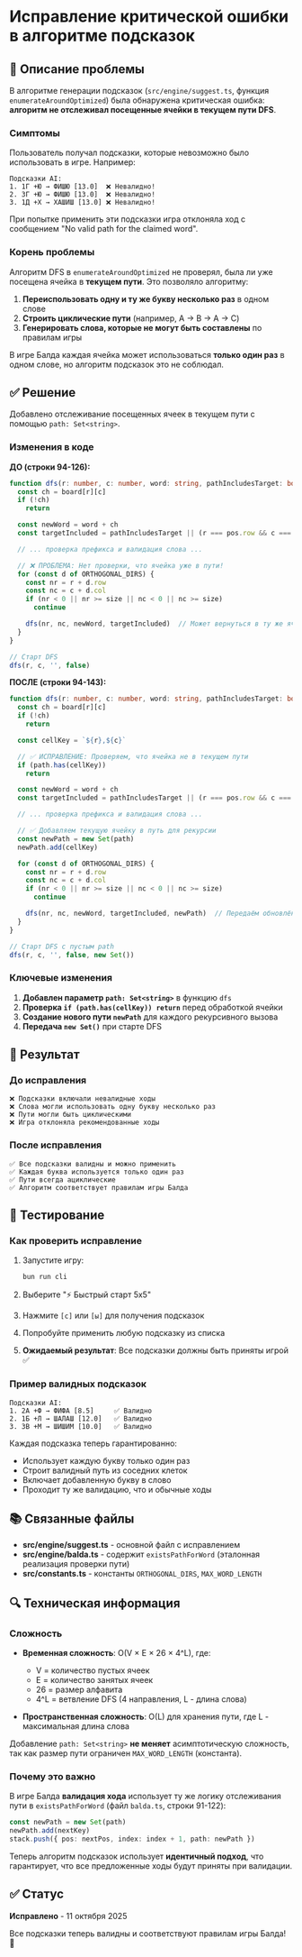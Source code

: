 # Исправление критической ошибки в алгоритме подсказок

## 🐛 Описание проблемы

В алгоритме генерации подсказок (`src/engine/suggest.ts`, функция `enumerateAroundOptimized`) была обнаружена критическая ошибка: **алгоритм не отслеживал посещенные ячейки в текущем пути DFS**.

### Симптомы

Пользователь получал подсказки, которые невозможно было использовать в игре. Например:

```
Подсказки AI:
1. 1Г +Ю → ФИШЮ [13.0]  ❌ Невалидно!
2. 3Г +Ю → ФИШЮ [13.0]  ❌ Невалидно!
3. 1Д +Х → ХАШИШ [13.0] ❌ Невалидно!
```

При попытке применить эти подсказки игра отклоняла ход с сообщением "No valid path for the claimed word".

### Корень проблемы

Алгоритм DFS в `enumerateAroundOptimized` не проверял, была ли уже посещена ячейка в **текущем пути**. Это позволяло алгоритму:

1. **Переиспользовать одну и ту же букву несколько раз** в одном слове
2. **Строить циклические пути** (например, A → B → A → C)
3. **Генерировать слова, которые не могут быть составлены** по правилам игры

В игре Балда каждая ячейка может использоваться **только один раз** в одном слове, но алгоритм подсказок это не соблюдал.

## ✅ Решение

Добавлено отслеживание посещенных ячеек в текущем пути с помощью `path: Set<string>`.

### Изменения в коде

**ДО (строки 94-126):**

```typescript
function dfs(r: number, c: number, word: string, pathIncludesTarget: boolean) {
  const ch = board[r][c]
  if (!ch)
    return

  const newWord = word + ch
  const targetIncluded = pathIncludesTarget || (r === pos.row && c === pos.col)

  // ... проверка префикса и валидация слова ...

  // ❌ ПРОБЛЕМА: Нет проверки, что ячейка уже в пути!
  for (const d of ORTHOGONAL_DIRS) {
    const nr = r + d.row
    const nc = c + d.col
    if (nr < 0 || nr >= size || nc < 0 || nc >= size)
      continue

    dfs(nr, nc, newWord, targetIncluded)  // Может вернуться в ту же ячейку!
  }
}

// Старт DFS
dfs(r, c, '', false)
```

**ПОСЛЕ (строки 94-143):**

```typescript
function dfs(r: number, c: number, word: string, pathIncludesTarget: boolean, path: Set<string>) {
  const ch = board[r][c]
  if (!ch)
    return

  const cellKey = `${r},${c}`

  // ✅ ИСПРАВЛЕНИЕ: Проверяем, что ячейка не в текущем пути
  if (path.has(cellKey))
    return

  const newWord = word + ch
  const targetIncluded = pathIncludesTarget || (r === pos.row && c === pos.col)

  // ... проверка префикса и валидация слова ...

  // ✅ Добавляем текущую ячейку в путь для рекурсии
  const newPath = new Set(path)
  newPath.add(cellKey)

  for (const d of ORTHOGONAL_DIRS) {
    const nr = r + d.row
    const nc = c + d.col
    if (nr < 0 || nr >= size || nc < 0 || nc >= size)
      continue

    dfs(nr, nc, newWord, targetIncluded, newPath)  // Передаём обновлённый путь
  }
}

// Старт DFS с пустым path
dfs(r, c, '', false, new Set())
```

### Ключевые изменения

1. **Добавлен параметр `path: Set<string>`** в функцию `dfs`
2. **Проверка `if (path.has(cellKey)) return`** перед обработкой ячейки
3. **Создание нового пути `newPath`** для каждого рекурсивного вызова
4. **Передача `new Set()`** при старте DFS

## 🎯 Результат

### До исправления

```
❌ Подсказки включали невалидные ходы
❌ Слова могли использовать одну букву несколько раз
❌ Пути могли быть циклическими
❌ Игра отклоняла рекомендованные ходы
```

### После исправления

```
✅ Все подсказки валидны и можно применить
✅ Каждая буква используется только один раз
✅ Пути всегда ациклические
✅ Алгоритм соответствует правилам игры Балда
```

## 🧪 Тестирование

### Как проверить исправление

1. Запустите игру:
   ```bash
   bun run cli
   ```

2. Выберите "⚡ Быстрый старт 5x5"

3. Нажмите `[с]` или `[ы]` для получения подсказок

4. Попробуйте применить любую подсказку из списка

5. **Ожидаемый результат**: Все подсказки должны быть приняты игрой ✅

### Пример валидных подсказок

```
Подсказки AI:
1. 2А +Ф → ФИФА [8.5]     ✅ Валидно
2. 1Б +Л → ШАЛАШ [12.0]   ✅ Валидно  
3. 3В +М → ШИШИМ [10.0]   ✅ Валидно
```

Каждая подсказка теперь гарантированно:
- Использует каждую букву только один раз
- Строит валидный путь из соседних клеток
- Включает добавленную букву в слово
- Проходит ту же валидацию, что и обычные ходы

## 📚 Связанные файлы

- **src/engine/suggest.ts** - основной файл с исправлением
- **src/engine/balda.ts** - содержит `existsPathForWord` (эталонная реализация проверки пути)
- **src/constants.ts** - константы `ORTHOGONAL_DIRS`, `MAX_WORD_LENGTH`

## 🔍 Техническая информация

### Сложность

- **Временная сложность**: O(V × E × 26 × 4^L), где:
  - V = количество пустых ячеек
  - E = количество занятых ячеек
  - 26 = размер алфавита
  - 4^L = ветвление DFS (4 направления, L - длина слова)

- **Пространственная сложность**: O(L) для хранения пути, где L - максимальная длина слова

Добавление `path: Set<string>` **не меняет** асимптотическую сложность, так как размер пути ограничен `MAX_WORD_LENGTH` (константа).

### Почему это важно

В игре Балда **валидация хода** использует ту же логику отслеживания пути в `existsPathForWord` (файл `balda.ts`, строки 91-122):

```typescript
const newPath = new Set(path)
newPath.add(nextKey)
stack.push({ pos: nextPos, index: index + 1, path: newPath })
```

Теперь алгоритм подсказок использует **идентичный подход**, что гарантирует, что все предложенные ходы будут приняты при валидации.

## ✅ Статус

**Исправлено** - 11 октября 2025

Все подсказки теперь валидны и соответствуют правилам игры Балда! 🎉

